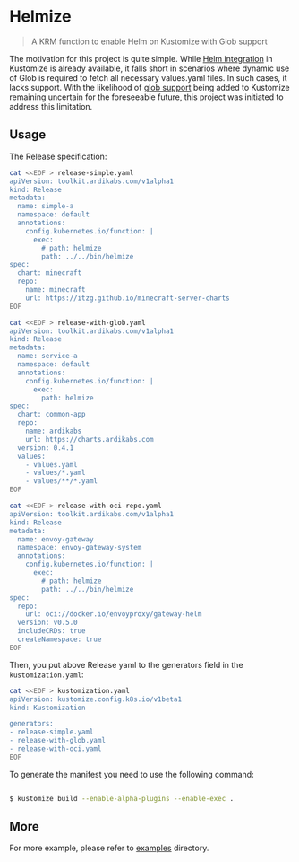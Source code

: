 # Helmize

> A KRM function to enable Helm on Kustomize with Glob support

The motivation for this project is quite simple. While [Helm integration](https://kubectl.docs.kubernetes.io/references/kustomize/builtins/#_helmchartinflationgenerator_) in Kustomize is already available, it falls short in scenarios where dynamic use of Glob is required to fetch all necessary values.yaml files. In such cases, it lacks support.
With the likelihood of [glob support](https://github.com/kubernetes-sigs/kustomize/issues/119) being added to Kustomize remaining uncertain for the foreseeable future, this project was initiated to address this limitation.

## Usage

The Release specification:

```bash
cat <<EOF > release-simple.yaml
apiVersion: toolkit.ardikabs.com/v1alpha1
kind: Release
metadata:
  name: simple-a
  namespace: default
  annotations:
    config.kubernetes.io/function: |
      exec:
        # path: helmize
        path: ../../bin/helmize
spec:
  chart: minecraft
  repo:
    name: minecraft
    url: https://itzg.github.io/minecraft-server-charts
EOF

cat <<EOF > release-with-glob.yaml
apiVersion: toolkit.ardikabs.com/v1alpha1
kind: Release
metadata:
  name: service-a
  namespace: default
  annotations:
    config.kubernetes.io/function: |
      exec:
        path: helmize
spec:
  chart: common-app
  repo:
    name: ardikabs
    url: https://charts.ardikabs.com
  version: 0.4.1
  values:
    - values.yaml
    - values/*.yaml
    - values/**/*.yaml
EOF

cat <<EOF > release-with-oci-repo.yaml
apiVersion: toolkit.ardikabs.com/v1alpha1
kind: Release
metadata:
  name: envoy-gateway
  namespace: envoy-gateway-system
  annotations:
    config.kubernetes.io/function: |
      exec:
        # path: helmize
        path: ../../bin/helmize
spec:
  repo:
    url: oci://docker.io/envoyproxy/gateway-helm
  version: v0.5.0
  includeCRDs: true
  createNamespace: true
EOF
```

Then, you put above Release yaml to the generators field in the `kustomization.yaml`:

```bash
cat <<EOF > kustomization.yaml
apiVersion: kustomize.config.k8s.io/v1beta1
kind: Kustomization

generators:
- release-simple.yaml
- release-with-glob.yaml
- release-with-oci.yaml
EOF
```

To generate the manifest you need to use the following command:
```bash

$ kustomize build --enable-alpha-plugins --enable-exec .

```

## More

For more example, please refer to [examples](./examples) directory.
